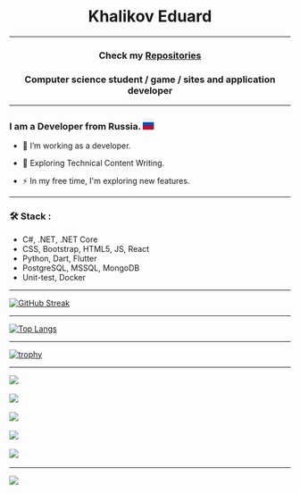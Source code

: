 <h1 align="center">Khalikov Eduard </h1>
  
  ---
  
<h3 align="center">Check my <a href="https://github.com/DyshaKhali?tab=repositories" target="_blank">Repositories</a></h3>
<h3 align="center">Computer science student / game / sites and application developer</h3>

  ---

### I am a Developer from Russia. <img src="https://github.com/DyshaKhali/DyshaKhali/blob/main/images/russia-icon.png" width="20"> 

- :telescope: I’m working as a developer.

- :seedling: Exploring Technical Content Writing.

- :zap: In my free time, I'm exploring new features.
---

### :hammer_and_wrench: Stack :

 - C#, .NET, .NET Core
 - CSS, Bootstrap, HTML5, JS, React
 - Python, Dart, Flutter
 - PostgreSQL, MSSQL, MongoDB
 - Unit-test, Docker

---

[![GitHub Streak](https://streak-stats.demolab.com?user=DyshaKhali&theme=dark&hide_border=true&mode=weekly)](https://git.io/streak-stats) 

---

[![Top Langs](https://github-readme-stats.vercel.app/api/top-langs/?username=DyshaKhali)](https://github.com/DyshaKhali/github-readme-stats)

---

[![trophy](https://github-profile-trophy.vercel.app/?username=DyshaKhali&theme=onedark)](https://github.com/DyshaKhali/github-profile-trophy)

---

![](https://github-profile-summary-cards.vercel.app/api/cards/profile-details?username=DyshaKhali&theme=solarized_dark)


![](https://github-profile-summary-cards.vercel.app/api/cards/most-commit-language?username=DyshaKhali&theme=solarized_dark)


![](https://github-profile-summary-cards.vercel.app/api/cards/repos-per-language?username=DyshaKhali&theme=solarized_dark)


![](https://github-profile-summary-cards.vercel.app/api/cards/stats?username=DyshaKhali&theme=solarized_dark)


![](https://github-profile-summary-cards.vercel.app/api/cards/productive-time?username=DyshaKhali&theme=solarized_dark)

---
![](https://komarev.com/ghpvc/?username=DyshaKhali)

